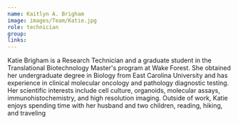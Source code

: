 ```yaml
---
name: Kaitlyn A. Brigham
image: images/Team/Katie.jpg
role: technician
group: 
links: 
---
```


Katie Brigham is a Research Technician and a graduate student in the Translational Biotechnology Master's program at Wake Forest. She obtained her undergraduate degree in Biology from East Carolina University and has experience in clinical molecular oncology and pathology diagnostic testing. Her scientific interests include cell culture, organoids, molecular assays, immunohistochemistry, and high resolution imaging. Outside of work, Katie enjoys spending time with her husband and two children, reading, hiking, and traveling


